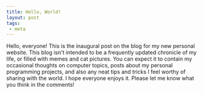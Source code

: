 ```yaml
---
title: Hello, World!
layout: post
tags:
 - meta
---
```


Hello, everyone!  This is the inaugural post on the blog for my new personal
website.  This blog isn't intended to be a frequently updated chronicle of my
life, or filled with memes and cat pictures.  You can expect it to contain my
occasional thoughts on computer topics, posts about my personal programming
projects, and also any neat tips and tricks I feel worthy of sharing with the
world.  I hope everyone enjoys it.  Please let me know what you think in the
comments!
